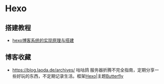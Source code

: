 



# Hexo



## 搭建教程



- [ hexo博客系统的实现原理与搭建](https://blog.avdancedu.com/2ef51851/)





## 博客收藏



- https://blog.laoda.de/archives/   咕咕鸽   服务器折腾不完全指南，定期分享一些好玩的东西，不定期记录生活。框架[Hexo](https://hexo.io/)|主题[Butterfly](https://github.com/jerryc127/hexo-theme-butterfly)



